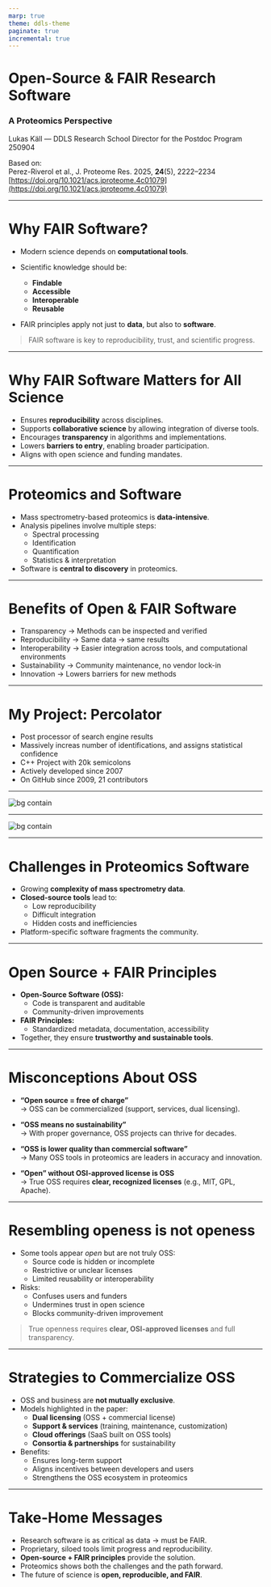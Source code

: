 ```yaml
---
marp: true
theme: ddls-theme
paginate: true
incremental: true 
---
```

<!-- _class: title -->
# Open-Source & FAIR Research Software  
### A Proteomics Perspective

Lukas Käll &mdash; DDLS Research School Director for the Postdoc Program
250904

Based on:  
Perez-Riverol et al., J. Proteome Res. 2025, **24**(5), 2222–2234
[https://doi.org/10.1021/acs.jproteome.4c01079](https://doi.org/10.1021/acs.jproteome.4c01079)

---

# Why FAIR Software?

- Modern science depends on **computational tools**.  
- Scientific knowledge should be:
  - **Findable**  
  - **Accessible**  
  - **Interoperable**  
  - **Reusable**  

- FAIR principles apply not just to **data**, but also to **software**.  
> FAIR software is key to reproducibility, trust, and scientific progress.

---

# Why FAIR Software Matters for All Science

- Ensures **reproducibility** across disciplines.  
- Supports **collaborative science** by allowing integration of diverse tools.  
- Encourages **transparency** in algorithms and implementations.  
- Lowers **barriers to entry**, enabling broader participation.  
- Aligns with open science and funding mandates.  

---

# Proteomics and Software

- Mass spectrometry-based proteomics is **data-intensive**.  
- Analysis pipelines involve multiple steps:  
  - Spectral processing  
  - Identification  
  - Quantification  
  - Statistics & interpretation  
- Software is **central to discovery** in proteomics.  

---

# Benefits of Open & FAIR Software

- Transparency → Methods can be inspected and verified  
- Reproducibility → Same data → same results  
- Interoperability → Easier integration across tools, and computational environments  
- Sustainability → Community maintenance, no vendor lock-in  
- Innovation → Lowers barriers for new methods  

---

# My Project: Percolator

- Post processor of search engine results
- Massively increas number of identifications, and assigns statistical confidence
- C++ Project with 20k semicolons
- Actively developed since 2007
- On GitHub since 2009, 21 contributors

---

![bg contain](img/jekylhyde.png)

---

![bg contain](img/citations.png)

---

# Challenges in Proteomics Software

- Growing **complexity of mass spectrometry data**.  
- **Closed-source tools** lead to:  
  - Low reproducibility  
  - Difficult integration  
  - Hidden costs and inefficiencies  
- Platform-specific software fragments the community.  

---

# Open Source + FAIR Principles

- **Open-Source Software (OSS):**
  - Code is transparent and auditable  
  - Community-driven improvements  
- **FAIR Principles:**  
  - Standardized metadata, documentation, accessibility  
- Together, they ensure **trustworthy and sustainable tools**.

---

# Misconceptions About OSS

- **“Open source = free of charge”**  
  → OSS can be commercialized (support, services, dual licensing).  

- **“OSS means no sustainability”**  
  → With proper governance, OSS projects can thrive for decades.  

- **“OSS is lower quality than commercial software”**  
  → Many OSS tools in proteomics are leaders in accuracy and innovation.  

- **“Open” without OSI-approved license is OSS**  
  → True OSS requires **clear, recognized licenses** (e.g., MIT, GPL, Apache).

---

# Resembling openess is not openess

- Some tools appear *open* but are not truly OSS:  
  - Source code is hidden or incomplete  
  - Restrictive or unclear licenses  
  - Limited reusability or interoperability  
- Risks:  
  - Confuses users and funders  
  - Undermines trust in open science  
  - Blocks community-driven improvement  

> True openness requires **clear, OSI-approved licenses** and full transparency.

---

# Strategies to Commercialize OSS

- OSS and business are **not mutually exclusive**.  
- Models highlighted in the paper:  
  - **Dual licensing** (OSS + commercial license)  
  - **Support & services** (training, maintenance, customization)  
  - **Cloud offerings** (SaaS built on OSS tools)  
  - **Consortia & partnerships** for sustainability  
- Benefits:  
  - Ensures long-term support  
  - Aligns incentives between developers and users  
  - Strengthens the OSS ecosystem in proteomics

---

# Take-Home Messages

- Research software is as critical as data → must be FAIR.  
- Proprietary, siloed tools limit progress and reproducibility.  
- **Open-source + FAIR principles** provide the solution.  
- Proteomics shows both the challenges and the path forward.  
- The future of science is **open, reproducible, and FAIR**.  

